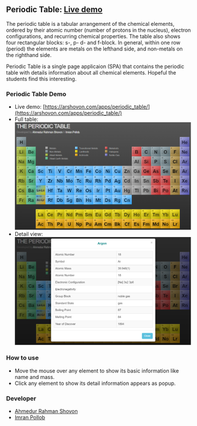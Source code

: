 ## Periodic Table: [Live demo](https://arshovon.com/apps/periodic_table/)

The periodic table is a tabular arrangement of the chemical elements, ordered by their atomic number (number of protons in the nucleus), 
 electron configurations, and recurring chemical properties. The table also shows four rectangular blocks: s-, p- d- and f-block. 
 In general, within one row (period) the elements are metals on the lefthand side, and non-metals on the righthand side.

Periodic Table is a single page applicaion (SPA) that contains the periodic table with details information about all chemical elements. 
 Hopeful the students find this interesting.

### Periodic Table Demo
- Live demo: [https://arshovon.com/apps/periodic_table/](https://arshovon.com/apps/periodic_table/)
- Full table:
 ![Demo](screenshot/demo.png)
- Detail view:
 ![Detail](screenshot/popup.png)

### How to use

- Move the mouse over any element to show its basic information like name and mass.
- Click any element to show its detail information appears as popup.

### Developer

- [Ahmedur Rahman Shovon](https://arshovon.com/)
- [Imran Pollob](https://imranpollob.com/)
